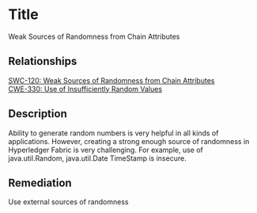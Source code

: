 # Title 
Weak Sources of Randomness from Chain Attributes

## Relationships
[SWC-120: Weak Sources of Randomness from Chain Attributes](https://swcregistry.io/docs/SWC-120)<br/>[CWE-330: Use of Insufficiently Random Values](https://cwe.mitre.org/data/definitions/330.html)

## Description 

Ability to generate random numbers is very helpful in all kinds of applications. However, creating a strong enough source of randomness in Hyperledger Fabric is very challenging. For example, use of java.util.Random, java.util.Date TimeStamp is insecure.

## Remediation
Use external sources of randomness
